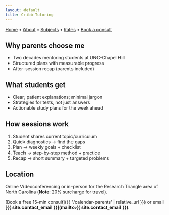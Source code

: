```yaml
---
layout: default
title: Cribb Tutoring
---
```


[Home](/index) • [About](/about) • [Subjects](/subjects) •  [Rates](/rates) • [Book a consult](/calendar-parents)

## **Why parents choose me**
- Two decades mentoring students at UNC-Chapel Hill
- Structured plans with measurable progress
- After-session recap (parents included)  

## **What students get**
- Clear, patient explanations; minimal jargon
- Strategies for tests, not just answers
- Actionable study plans for the week ahead

## **How sessions work**
1. Student shares current topic/curriculum
2. Quick diagnostics → find the gaps  
3. Plan → weekly goals + checklist  
4. Teach → step-by-step method + practice  
5. Recap → short summary + targeted problems

## **Location**
Online Videoconferencing or in-person for the Research Triangle area of North Carolina (**Note**: 20% surcharge for travel).

[Book a free 15-min consult]({{ '/calendar-parents' | relative_url }}) or email **[{{ site.contact_email }}](mailto:{{ site.contact_email }})**.


